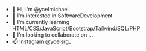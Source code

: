 - 👋 Hi, I’m @yoelmichael
- 👀 I’m interested in SoftwareDevelopment
- 🌱 I’m currently learning HTML/CSS/JavaScript/Bootstrap/Tailwind/SQL/PHP
- 💞️ I’m looking to collaborate on ...
- 📫 Instagram @yoelsrg_

<!---
iniyoel/iniyoel is a ✨ special ✨ repository because its `README.md` (this file) appears on your GitHub profile.
You can click the Preview link to take a look at your changes.
--->
